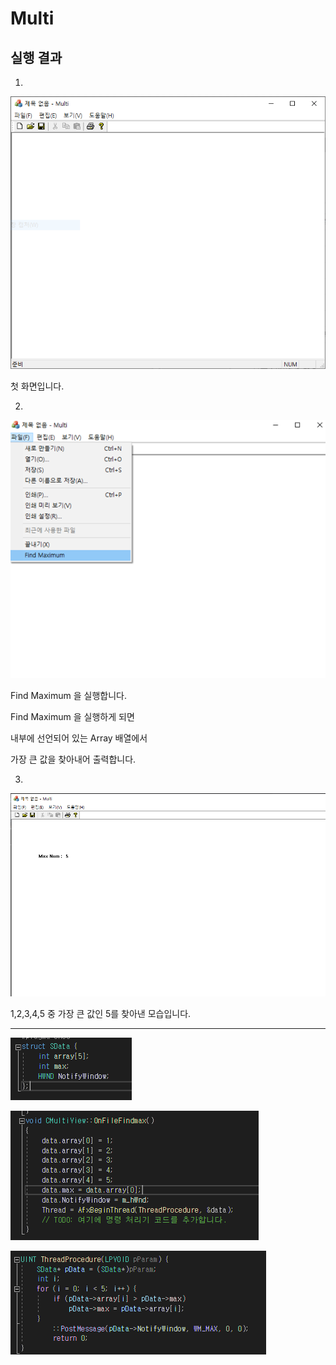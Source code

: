 # Multi

## 실행 결과

1.
![cap1](./img/cap1.PNG)

첫 화면입니다.


2.
![cap2](./img/cap2.PNG)

Find Maximum 을 실행합니다.

Find Maximum 을 실행하게 되면

내부에 선언되어 있는 Array 배열에서

가장 큰 값을 찾아내어 출력합니다.

3.
![cap3](./img/cap3.PNG)

1,2,3,4,5 중 가장 큰 값인 5를 찾아낸 모습입니다.





--------------------------------------------------------------------------------------------

![code1](./img/code1.PNG)

![code2](./img/code2.PNG)

![code3](./img/code3.PNG)
